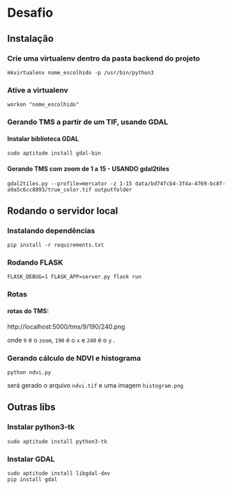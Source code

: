 # Desafio

## Instalação

### Crie uma virtualenv dentro da pasta backend do projeto
```
mkvirtualenv nome_escolhido -p /usr/bin/python3
```

### Ative a virtualenv
```
workon "nome_escolhido"
```

### Gerando TMS a partir de um TIF, usando GDAL
#### Instalar biblioteca GDAL
```
sudo aptitude install gdal-bin
```
#### Gerando TMS com zoom de 1 a 15 - USANDO gdal2tiles
```
gdal2tiles.py --profile=mercator -z 1-15 data/bd74fcb4-3f4a-4769-bc8f-a9a5c6cc8893/true_color.tif outputfolder
```

## Rodando o servidor local
### Instalando dependências
```
pip install -r requirements.txt
```
### Rodando FLASK
```
FLASK_DEBUG=1 FLASK_APP=server.py flask run
```

### Rotas
#### rotas do TMS:
http://localhost:5000/tms/9/190/240.png

onde `9` é o `zoom`,  `190` é o `x`  e  `240` é o `y` .


### Gerando cálculo de NDVI e histograma
```
python ndvi.py
```
será gerado o arquivo `ndvi.tif` e uma imagem `histogram.png`

## Outras libs

### Instalar python3-tk

```
sudo aptitude install python3-tk
```

### Instalar GDAL

```
sudo aptitude install libgdal-dev
pip install gdal
```
